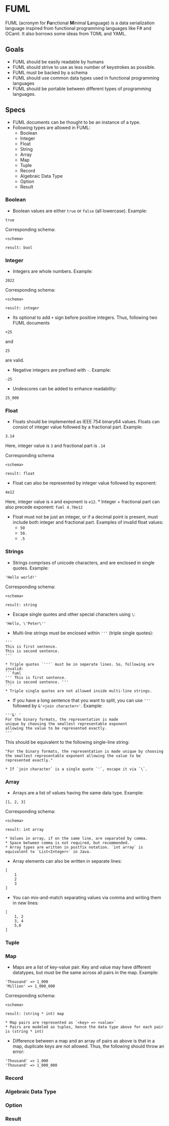 # FUML
FUML (acronym for **Fu**nctional **M**inimal **L**anguage) is a data serialization language inspired from functional programming languages like F# and OCaml. It also borrows some ideas from TOML and YAML.

## Goals

* FUML should be easily readable by humans
* FUML should strive to use as less number of keystrokes as possible.
* FUML must be backed by a schema
* FUML should use common data types used in functional programming languages
* FUML should be portable between different types of programming languages.

## Specs

* FUML documents can be thought to be an instance of a type.
* Following types are allowed in FUML:
    * Boolean
    * Integer
    * Float
    * String
    * Array
    * Map
    * Tuple
    * Record
    * Algebraic Data Type
    * Option
    * Result

### Boolean
* Boolean values are either `true` or `false` (all lowercase). Example:
```fuml
true
```

Corresponding schema:
```fuml
<schema>

result: bool
```

### Integer
* Integers are whole numbers. Example:
```fuml
2022
```

Corresponding schema:
```fuml
<schema>

result: integer
```
* Its optional to add `+` sign before positive integers. Thus, following two FUML documents
```fuml
+25
```
and 
```fuml
25
```
are valid.
* Negative integers are prefixed with `-`. Example:
```fuml
-25
```
* Undescores can be added to enhance readability:
```fuml
25_000
```

### Float
* Floats should be implemented as IEEE 754 binary64 values. Floats can consist of integer value followed by a fractional part. Example:
```fuml
3.14
```
Here, integer value is `3` and fractional part is `.14`

Corresponding schema
```fuml
<schema>

result: float
```
* Float can also be represented by integer value followed by exponent:
```fuml
4e12
```
Here, integer value is `4` and exponent is `e12`.
    * Integer + fractional part can also precede exponent:
    ```fuml
    4.78e12
    ```
* Float must not be just an integer, or if a decimal point is present, must include both integer and fractional part. Examples of invalid float values:
    * `50`
    * `50.`
    * `.5`

### Strings
* Strings comprises of unicode characters, and are enclosed in single quotes. Example:
```fuml
'Hello world!'
```

Corresponding schema:
```fuml
<schema>

result: string
```

* Escape single quotes and other special characters using `\`:
```fuml
'Hello, \'Peter\''
```

* Multi-line strings must be enclosed within `'''` (triple single quotes):
```fuml
'''
This is first sentence.
This is second sentence.
'''
```
    * Triple quotes `'''` must be in seperate lines. So, following are invalid:
    ```fuml
    ''' This is first sentence.
    This is second sentence. '''
    ```
    * Triple single quotes are not allowed inside multi-line strings.

* If you have a long sentence that you want to split, you can use `'''` followed by `&'<join character>'`. Example:
```fuml
'''&' '
For the binary formats, the representation is made
unique by choosing the smallest representable exponent
allowing the value to be represented exactly.
'''
```
This should be equivalent to the following single-line string:
```fuml
"For the binary formats, the representation is made unique by choosing the smallest representable exponent allowing the value to be represented exactly."
```
    * If `join character` is a single quote `'`, escape it via `\`.

### Array

* Arrays are a list of values having the same data type. Example:
```fuml
[1, 2, 3]
```

Corresponding schema:
```fuml
<schema>

result: int array
```
    * Values in array, if on the same line, are separated by comma.
    * Space between comma is not required, but recommended.
    * Array types are written in postfix notation. `int array` is equivalent to `List<Integer>` in Java.

* Array elements can also be written in separate lines:
```fuml
[
    1
    2
    3
]
```
* You can mix-and-match separating values via comma and writing them in new lines:
```fuml
[
    1, 2
    3, 4
    5,6
]
```

### Tuple

### Map

* Maps are a list of key-value pair. Key and value may have different datatypes, but must be the same across all pairs in the map. Example:
```fuml
'Thousand' => 1_000
'Million' => 1_000_000
```

Corresponding schema:
```fuml
<schema>

result: (string * int) map
```
    * Map pairs are represented as `<key> => <value>`
    * Pairs are modeled as tuples, hence the data type above for each pair is (string * int)

* Difference between a map and an array of pairs as above is that in a map, duplicate keys are not allowed. Thus, the following should throw an error:
```fuml
'Thousand' => 1_000
'Thousand' => 1_000_000
```

### Record

### Algebraic Data Type

### Option

### Result

